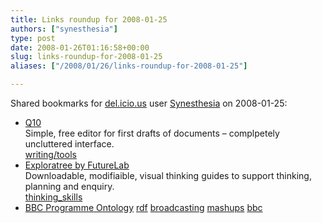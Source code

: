 ```yaml
---
title: Links roundup for 2008-01-25
authors: ["synesthesia"]
type: post
date: 2008-01-26T01:16:58+00:00
slug: links-roundup-for-2008-01-25 
aliases: ["/2008/01/26/links-roundup-for-2008-01-25"]

---
```

Shared bookmarks for [del.icio.us][1] user [Synesthesia][2] on 2008-01-25:

  * [Q10][3]  
    Simple, free editor for first drafts of documents &#8211; complpetely uncluttered interface.   
    [writing/tools][4] 
  * [Exploratree by FutureLab][5]  
    Downloadable, modifiaible, visual thinking guides to support thinking, planning and enquiry.   
    [thinking_skills][6] 
  * [BBC Programme Ontology][7] 
    [rdf][8] [broadcasting][9] [mashups][10] [bbc][11] </li> </ul>

 [1]: https://del.icio.us/
 [2]: https://del.icio.us/synesthesia
 [3]: https://www.baara.com/q10
 [4]: https://del.icio.us/synesthesia/writing%2Ftools
 [5]: https://www.exploratree.org.uk/
 [6]: https://del.icio.us/synesthesia/thinking_skills
 [7]: https://www.bbc.co.uk/ontologies/programmes/programmes.html
 [8]: https://del.icio.us/synesthesia/rdf
 [9]: https://del.icio.us/synesthesia/broadcasting
 [10]: https://del.icio.us/synesthesia/mashups
 [11]: https://del.icio.us/synesthesia/bbc
